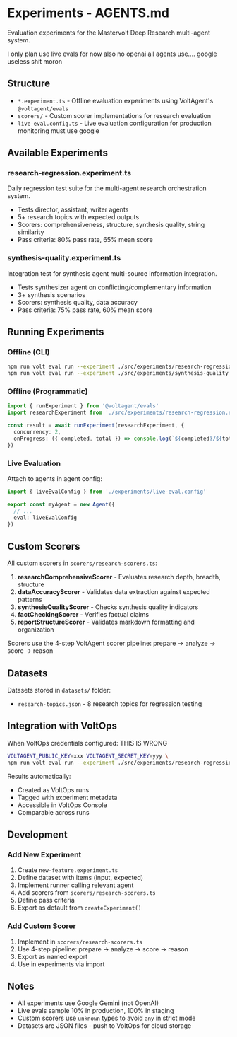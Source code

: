 # Experiments - AGENTS.md

Evaluation experiments for the Mastervolt Deep Research multi-agent system.

I only plan use live evals for now also no openai all agents use.... google useless shit moron

## Structure

- `*.experiment.ts` - Offline evaluation experiments using VoltAgent's `@voltagent/evals`
- `scorers/` - Custom scorer implementations for research evaluation
- `live-eval.config.ts` - Live evaluation configuration for production monitoring must use google

## Available Experiments

### research-regression.experiment.ts

Daily regression test suite for the multi-agent research orchestration system.

- Tests director, assistant, writer agents
- 5+ research topics with expected outputs
- Scorers: comprehensiveness, structure, synthesis quality, string similarity
- Pass criteria: 80% pass rate, 65% mean score

### synthesis-quality.experiment.ts

Integration test for synthesis agent multi-source information integration.

- Tests synthesizer agent on conflicting/complementary information
- 3+ synthesis scenarios
- Scorers: synthesis quality, data accuracy
- Pass criteria: 75% pass rate, 60% mean score

## Running Experiments

### Offline (CLI)

```bash
npm run volt eval run --experiment ./src/experiments/research-regression.experiment.ts
npm run volt eval run --experiment ./src/experiments/synthesis-quality.experiment.ts
```

### Offline (Programmatic)

```typescript
import { runExperiment } from '@voltagent/evals'
import researchExperiment from './src/experiments/research-regression.experiment'

const result = await runExperiment(researchExperiment, {
  concurrency: 2,
  onProgress: ({ completed, total }) => console.log(`${completed}/${total}`)
})
```

### Live Evaluation

Attach to agents in agent config:

```typescript
import { liveEvalConfig } from './experiments/live-eval.config'

export const myAgent = new Agent({
  // ...
  eval: liveEvalConfig
})
```

## Custom Scorers

All custom scorers in `scorers/research-scorers.ts`:

1. **researchComprehensiveScorer** - Evaluates research depth, breadth, structure
2. **dataAccuracyScorer** - Validates data extraction against expected patterns
3. **synthesisQualityScorer** - Checks synthesis quality indicators
4. **factCheckingScorer** - Verifies factual claims
5. **reportStructureScorer** - Validates markdown formatting and organization

Scorers use the 4-step VoltAgent scorer pipeline: prepare → analyze → score → reason

## Datasets

Datasets stored in `datasets/` folder:

- `research-topics.json` - 8 research topics for regression testing

## Integration with VoltOps

When VoltOps credentials configured:
THIS IS WRONG
```bash
VOLTAGENT_PUBLIC_KEY=xxx VOLTAGENT_SECRET_KEY=yyy \
npm run volt eval run --experiment ./src/experiments/research-regression.experiment.ts
```

Results automatically:

- Created as VoltOps runs
- Tagged with experiment metadata
- Accessible in VoltOps Console
- Comparable across runs

## Development

### Add New Experiment

1. Create `new-feature.experiment.ts`
2. Define dataset with items (input, expected)
3. Implement runner calling relevant agent
4. Add scorers from `scorers/research-scorers.ts`
5. Define pass criteria
6. Export as default from `createExperiment()`

### Add Custom Scorer

1. Implement in `scorers/research-scorers.ts`
2. Use 4-step pipeline: prepare → analyze → score → reason
3. Export as named export
4. Use in experiments via import

## Notes

- All experiments use Google Gemini (not OpenAI)
- Live evals sample 10% in production, 100% in staging
- Custom scorers use `unknown` types to avoid `any` in strict mode
- Datasets are JSON files - push to VoltOps for cloud storage
